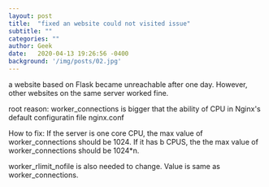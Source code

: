 ```yaml
---
layout: post
title:  "fixed an website could not visited issue"
subtitle: ""
categories: ""
author: Geek
date:   2020-04-13 19:26:56 -0400
background: '/img/posts/02.jpg'
---
```

a website based on Flask became unreachable after one day. However, other websites on the same server worked fine.

root reason:
worker_connections is bigger that the ability of CPU in Nginx's default configuratin file nginx.conf

How to fix:
If the server is one core CPU, the max value of worker_connections should be 1024.
If it has b CPUS, the the max value of worker_connections should be 1024*n.

worker_rlimit_nofile is also needed to change. Value is same as worker_connections.

